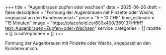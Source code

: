 +++
title = "Augenbrauen zupfen oder wachsen"
date = 2025-06-26
draft = false
description = "Formung der Augenbrauen mit Pinzette oder Wachs, angepasst an den Kundenwunsch."
price = "5 – 10 CHF"
time_estimate = "15 Minuten"
image = "https://placehold.co/600x400/369137/ffffff?text=Augenbrauen+Zupfen+oder+Wachsen"
service_categories = []
rabatte = []
zusatzoptionen = []
+++

Formung der Augenbrauen mit Pinzette oder Wachs, angepasst an den Kundenwunsch.
